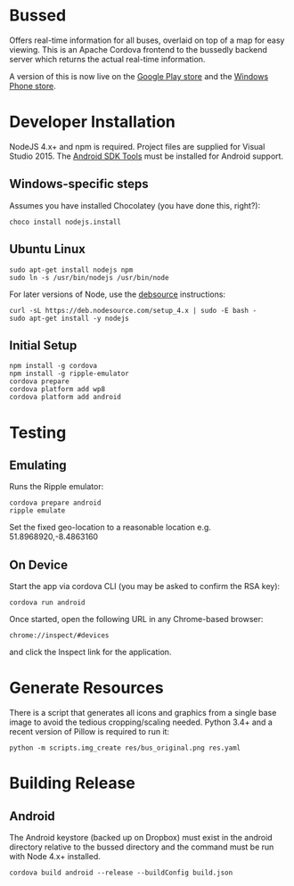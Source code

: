 ﻿# Bussed

Offers real-time information for all buses, overlaid on top of a map for easy
viewing.
This is an Apache Cordova frontend to the bussedly backend server which returns
the actual real-time information.

A version of this is now live on the [Google Play store](https://play.google.com/store/apps/details?id=com.glicsoft.bussed)
and the [Windows Phone store](http://windowsphone.com/s?appid=0ce94fe7-3014-4a1c-8e14-fff6da291e83).

# Developer Installation

NodeJS 4.x+ and npm is required. Project files are supplied for Visual Studio 2015.
The [Android SDK Tools](http://developer.android.com/sdk/installing/index.html?pkg=tools)
must be installed for Android support.

## Windows-specific steps

Assumes you have installed Chocolatey (you have done this, right?):

    choco install nodejs.install

## Ubuntu Linux

    sudo apt-get install nodejs npm
    sudo ln -s /usr/bin/nodejs /usr/bin/node

For later versions of Node, use the [debsource](https://github.com/nodesource/distributions)
instructions:

    curl -sL https://deb.nodesource.com/setup_4.x | sudo -E bash -
    sudo apt-get install -y nodejs

## Initial Setup

    npm install -g cordova
    npm install -g ripple-emulator
    cordova prepare
    cordova platform add wp8
    cordova platform add android

# Testing

## Emulating

Runs the Ripple emulator:

    cordova prepare android
    ripple emulate

Set the fixed geo-location to a reasonable location e.g. 51.8968920,-8.4863160

## On Device

Start the app via cordova CLI (you may be asked to confirm the RSA key):

    cordova run android

Once started, open the following URL in any Chrome-based browser:

    chrome://inspect/#devices

and click the Inspect link for the application.

# Generate Resources

There is a script that generates all icons and graphics from a single base image
to avoid the tedious cropping/scaling needed. Python 3.4+ and a recent
version of Pillow is required to run it:

    python -m scripts.img_create res/bus_original.png res.yaml

# Building Release

## Android

The Android keystore (backed up on Dropbox) must exist in the android directory
relative to the bussed directory and the command must be run with Node 4.x+
installed.

    cordova build android --release --buildConfig build.json
